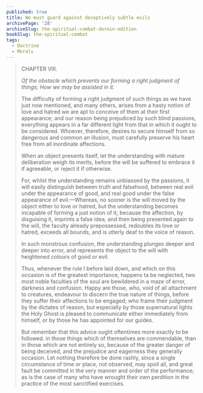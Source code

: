 ```yaml
---
published: true
title: We must guard against deceptively subtle evils
archivePage: '28'
archiveSlug: the-spiritual-combat-dornin-edition
bookSlug: the-spiritual-combat
tags:
  - Doctrine
  - Morals
---
```


> CHAPTER VIII.
> 
> *Of the obstacle which prevents our forming a right judgment of things; How we may be assisted in it.*
> 
> The difficulty of forming a right judgment of such things as we have just now mentioned, and many others, arises from a hasty notion of love and hatred we are apt to conceive of them at their first appearance; and our reason being prejudiced by such blind passions, everything appears in a far different light from that in which it ought to be considered. Whoever, therefore, desires to secure himself from so dangerous and common an illusion, must carefully preserve his heart free from all inordinate affections.
> 
> When an object presents itself, let the understanding with mature deliberation weigh its merits, before the will be suffered to embrace it if agreeable, or reject it if otherwise.
> 
> For, whilst the understanding remains unbiassed by the passions, it will easily distinguish between truth and falsehood, between real evil under the appearance of good, and real good under the false appearance of evil.—Whereas, no sooner is the will moved by the object either to love or hatred, but the understanding becomes incapable of forming a just notion of it; because the affection, by disguising it, imprints a false idea, and then being presented again to the will, the faculty already prepossessed, redoubles its love or hatred, exceeds all bounds, and is utterly deaf to the voice of reason.
> 
> In such monstrous confusion, the understanding plunges deeper and deeper into error, and represents the object to the will with heightened colours of good or evil.
> 
> Thus, whenever the rule I before laid down, and which on this occasion is of the greatest importance, happens ta be neglected, two most noble faculties of the soul are bewildered in a maze of error, darkness and confusion. Happy are those, who, void of all attachment to creatures, endeavour to discern the true nature of things, before they suffer their affections to be engaged; who frame their judgment by the dictates of reason, but especially by those supernatural lights the Holy Ghost is pleased to communicate either immediately from himself, or by those he has appointed for our guides.
> 
> But remember that this advice ought oftentimes more exactly to be followed. in those things which of themselves are commendable, than in those which are not entirely so, because of the greater danger of being deceived, and the prejudice and eagerness they generally occasion. Let nothing therefore be done rashly, since a single circumstance of time or place, not observed, may spoil all, and great fault be committed in the very manner and order of the performance; as is the case of many who have wrought their own perdition in the practice of the most sanctified exercises.
